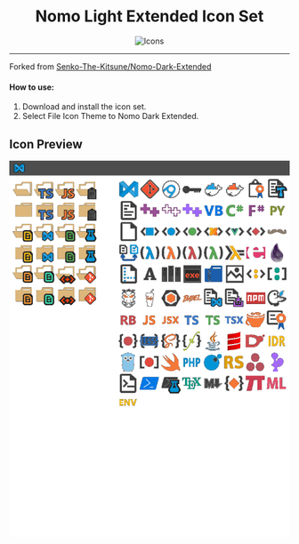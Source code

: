 <div align=center>

# Nomo Light Extended Icon Set

![Icons](https://img.shields.io/badge/Icons%20Added-117-orange)

---

<div align=left>

Forked from [Senko-The-Kitsune/Nomo-Dark-Extended](https://github.com/Senko-The-Kitsune/Nomo-Dark-Extended)

#### How to use:

1. Download and install the icon set.
2. Select File Icon Theme to Nomo Dark Extended.


## Icon Preview

![Preview](./content/preview.png)
